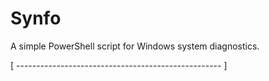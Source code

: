 # Synfo
A simple PowerShell script for Windows system diagnostics.

[ --------------------------------------------------- ]